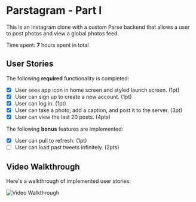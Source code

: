 # Parstagram - Part I

This is an Instagram clone with a custom Parse backend that allows a user to post photos and view a global photos feed.

Time spent: **7** hours spent in total

## User Stories

The following **required** functionality is completed:

- [x] User sees app icon in home screen and styled launch screen. (1pt)
- [x] User can sign up to create a new account. (1pt)
- [x] User can log in. (1pt)
- [x] User can take a photo, add a caption, and post it to the server. (3pt)
- [x] User can view the last 20 posts. (4pts)

The following **bonus** features are implemented:

- [x] User can pull to refresh. (1pt)
- [ ] User can load past tweets infinitely. (2pts)

## Video Walkthrough

Here's a walkthrough of implemented user stories:

<img src='' title='Video Walkthrough' width='' alt='Video Walkthrough' />

